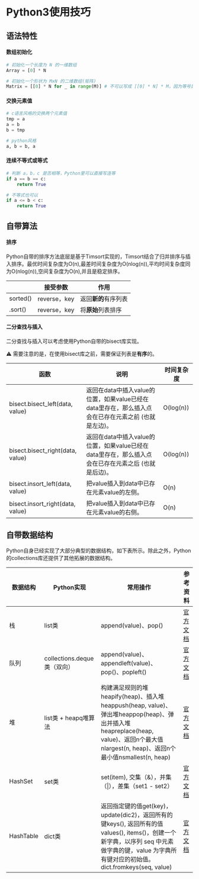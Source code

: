 # Python3使用技巧

## 语法特性

#### 数组初始化

```python
# 初始化一个长度为 N 的一维数组
Array = [0] * N

# 初始化一个形状为 MxN 的二维数组(矩阵)
Matrix = [[0] * N for _ in range(M)] # 不可以写成 [[0] * N] * M，因为等号是复制，而非深拷贝。错误写法会导致在Matrix元素发生更改时，其他行对应的元素同步完成修改。
```

#### 交换元素值

```python
# c语言风格的交换两个元素值
tmp = a
a = b
b = tmp

# python风格
a, b = b, a
```

#### 连续不等式或等式

```python
# 判断 a，b，c 是否相等，Python里可以直接写连等
if a == b == c:
    return True

# 不等式也可以
if a <= b < c:
    return True
```

## 自带算法

#### 排序

Python自带的排序方法底层是基于Timsort实现的，Timsort结合了归并排序与插入排序。最优时间复杂度为O(n),最差时间复杂度为O(nlog(n)),平均时间复杂度同为O(nlog(n)),空间复杂度为O(n),并且是稳定排序。

|          | 接受参数     | 作用                 |
| -------- | ------------ | -------------------- |
| sorted() | reverse，key | 返回**新的**有序列表 |
| .sort()  | reverse，key | 将**原始**列表排序   |

#### 二分查找与插入

二分查找与插入可以考虑使用Python自带的bisect库实现。

⚠ 需要注意的是，在使用bisect库之前，需要保证列表是**有序**的。

| 函数                             | 说明                                                         | 时间复杂度 |
| -------------------------------- | ------------------------------------------------------------ | ---------- |
| bisect.bisect_left(data, value)  | 返回在data中插入value的位置，如果value已经在data里存在，那么插入点会在已存在元素之前 (也就是左边)。 | O(log(n))  |
| bisect.bisect_right(data, value) | 返回在data中插入value的位置，如果value已经在data里存在，那么插入点会在已存在元素之后 (也就是后边)。 | O(log(n))  |
| bisect.insort_left(data, value)  | 把value插入到data中已存在元素value的左侧。                   | O(n)       |
| bisect.insort_right(data, value) | 把value插入到data中已存在元素value的右侧。                   | O(n)       |

## 自带数据结构

Python自身已经实现了大部分典型的数据结构，如下表所示。除此之外，Python的collections库还提供了其他拓展的数据结构。

| 数据结构  | Python实现                  | 常用操作                                                     | 参考资料                                                     |
| --------- | --------------------------- | ------------------------------------------------------------ | ------------------------------------------------------------ |
| 栈        | list类                      | append(value)、pop()                                         | [官方文档](https://docs.python.org/3/tutorial/datastructures.html#using-lists-as-stacks) |
| 队列      | collections.deque类（双向） | append(value)、appendleft(value)、pop()、popleft()           | [官方文档](https://docs.python.org/3/library/collections.html#collections.deque) |
| 堆        | list类 + heapq堆算法        | 构建满足规则的堆heapify(heap)、插入堆heappush(heap, value)、弹出堆heappop(heap)、弹出并插入堆heapreplace(heap, value)、返回n个最大值nlargest(n, heap)、返回n个最小值nsmallest(n, heap) | [官方文档](https://docs.python.org/3.8/library/heapq.html)   |
| HashSet   | set类                       | set(item), 交集（&），并集（\|），差集（set1 - set2）        | [官方文档](https://docs.python.org/3.8/library/stdtypes.html#set-types-set-frozenset) |
| HashTable | dict类                      | 返回指定键的值get(key)，update(dic2)，返回所有的键keys(), 返回所有的值values(), items()，创建一个新字典，以序列 seq 中元素做字典的键，value 为字典所有键对应的初始值。dict.fromkeys(seq, value) | [官方文档](https://docs.python.org/3/library/stdtypes.html#typesmapping) |

